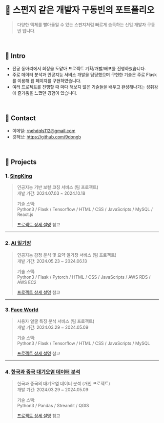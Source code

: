 # 🧽 스펀지 같은 개발자 구동빈의 포트폴리오
> 다양한 액체를 빨아들일 수 있는 스펀지처럼 빠르게 습득하는 신입 개발자 구동빈 입니다.
</br>

## :pushpin: Intro
- 전공 동아리에서 회장을 도맡아 프로젝트 기획/개발/배포를 진행하였습니다.
- 주로 데이터 분석과 인공지능 서비스 개발을 담당했으며 구현한 기술은 주로 Flask를 이용해 웹 페이지를 구현하였습니다.
- 여러 프로젝트를 진행할 때 마다 해보지 않은 기술들을 배우고 완성해나가는 성취감에 즐거움을 느꼈던 경험이 있습니다.

</br>

## :pushpin: Contact
- 이메일: rnehdqls112@gmail.com
- 깃허브: https://github.com/9dongb

</br>

## :pushpin: Projects
### 1. [SingKing](https://github.com/9dongb/ai_vocal_training)
>인공지능 기반 보컬 코칭 서비스 (팀 프로젝트)  
>개발 기간: 2024.07.03 ~ 2024.10.18
>  
>기술 스택:  
>Python3 / Flask / Tensorflow / HTML / CSS / JavaScripts /
>MySQL / React.js 
>  
>[프로젝트 상세 설명](https://github.com/9dongb/ai_vocal_training) 참고

---

### 2. [AI 일기장](https://github.com/9dongb/AI_diary)
>인공지능 감정 분석 및 요약 일기장 서비스 (팀 프로젝트)  
>개발 기간: 2024.05.23 ~ 2024.06.13
>  
>기술 스택:  
>Python3 / Flask / Pytorch / HTML / CSS / JavaScripts / AWS RDS / AWS EC2
>  
>[프로젝트 상세 설명](https://github.com/9dongb/AI_diary) 참고

---

### 3. [Face World](https://github.com/9dongb/ai_service_project)
>사용자 얼굴 특징 분석 서비스  (팀 프로젝트)  
>개발 기간: 2024.03.29 ~ 2024.05.09
>  
>기술 스택:  
>Python3 / Flask / Tensorflow / HTML / CSS / JavaScripts /
>MySQL
>
>[프로젝트 상세 설명](https://github.com/9dongb/ai_service_project) 참고
>

---

### 4. [한국과 중국 대기오염 데이터 분석](https://github.com/9dongb/air_pollution_analysis)
>한국과 중국의 대기오염 데이터 분석 (개인 프로젝트)  
>개발 기간: 2024.03.29 ~ 2024.05.09
>  
>기술 스택:  
>Python3 / Pandas / Streamlit / QGIS
>  
>[프로젝트 상세 설명](https://github.com/9dongb/air_pollution_analysis) 참고
>
